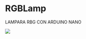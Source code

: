 # RGBLamp
LAMPARA RBG CON ARDUINO NANO

![](https://pandao.github.io/editor.md/images/logos/editormd-logo-180x180.png)
